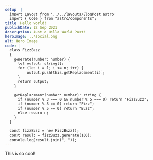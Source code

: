 ```yaml
---
setup: |
  import Layout from '../../layouts/BlogPost.astro'
  import { Code } from "astro/components";
title: Hello world!
publishDate: 12 Sep 2021
description: Just a Hello World Post!
heroImage: ../social.png
alt: Hero Image
code: |
  class FizzBuzz
  {
    generate(number: number) {
      let output: string[];
      for (let i = 1; i <= n; i++) {
          output.push(this.getReplacement(i));
      }
      return output;
    }

    getReplacement(number: number): string {
      if (number % 3 === 0 && number % 5 === 0) return "FizzBuzz";
      if (number % 3 == 0) return "Fizz";
      if (number % 5 == 0) return "Buzz";
      else return n;
    }
  }

  const fizzBuzz = new FizzBuzz();
  const result = fizzBuzz.generate(100);
  console.log(result.join(", "));
---
```


This is so cool!

<Code code={frontmatter.code} lang="js" theme="github-dark-dimmed" />

